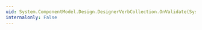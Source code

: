 ```yaml
---
uid: System.ComponentModel.Design.DesignerVerbCollection.OnValidate(System.Object)
internalonly: False
---
```

